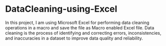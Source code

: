 # DataCleaning-using-Excel
In this project, I am using Microsoft Excel for performing data cleaning operations in a macro and save the file as Macro enabled Excel file. Data cleaning is the process of identifying and correcting errors, inconsistencies, and inaccuracies in a dataset to improve data quality and reliability. 
